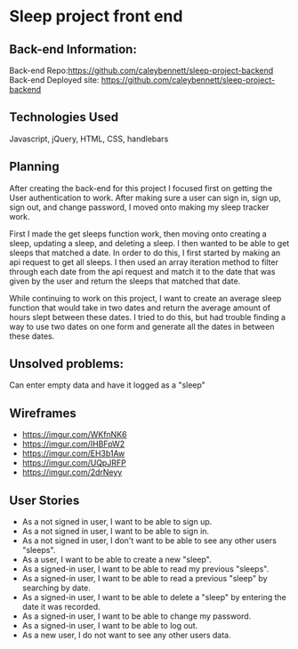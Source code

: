 # Sleep project front end
## Back-end Information:

Back-end Repo:https://github.com/caleybennett/sleep-project-backend
Back-end Deployed site: https://github.com/caleybennett/sleep-project-backend

## Technologies Used

Javascript, jQuery, HTML, CSS, handlebars

## Planning

After creating the back-end for this project I focused first on getting the User
authentication to work. After making sure a user can sign in, sign up, sign out,
and change password, I moved onto making my sleep tracker work.

First I made the get sleeps function work, then moving onto creating a sleep,
updating a sleep, and deleting a sleep. I then wanted to be able to get sleeps
that matched a date. In order to do this, I first started by making an api request
to get all sleeps. I then used an array iteration method to filter through each
date from the api request and match it to the date that was given by the user and
return the sleeps that matched that date.

While continuing to work on this project, I want to create an average sleep
function that would take in two dates and return the average amount of hours
slept between these dates. I tried to do this, but had trouble finding a way to
use two dates on one form and generate all the dates in between these dates.

## Unsolved problems:
Can enter empty data and have it logged as a "sleep"

## Wireframes
- https://imgur.com/WKfnNK6
- https://imgur.com/IHBFpW2
- https://imgur.com/EH3b1Aw
- https://imgur.com/UQpJRFP
- https://imgur.com/2drNeyy

## User Stories
- As a not signed in user, I want to be able to sign up.
- As a not signed in user, I want to be able to sign in.
- As a not signed in user, I don't want to be able to see any other users "sleeps".
- As a user, I want to be able to create a new "sleep".
- As a signed-in user, I want to be able to read my previous "sleeps".
- As a signed-in user, I want to be able to read a previous "sleep" by searching by date.
- As a signed-in user, I want to be able to delete a "sleep" by entering the date it was recorded.
- As a signed-in user, I want to be able to change my password.
- As a signed-in user, I want to be able to log out.
- As a new user, I do not want to see any other users data.
